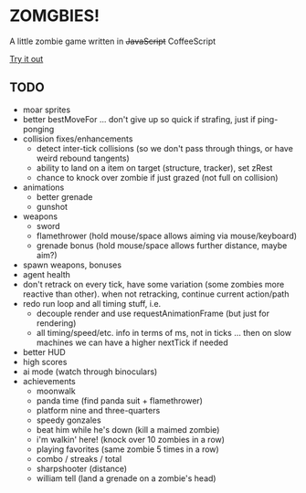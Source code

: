 # ZOMGBIES!

A little zombie game written in ~~JavaScript~~ CoffeeScript

[Try it out](http://jenseng.github.io/zomgbies)

## TODO

* moar sprites
* better bestMoveFor ... don't give up so quick if strafing, just if
ping-ponging
* collision fixes/enhancements
  * detect inter-tick collisions (so we don't pass through things, or
    have weird rebound tangents)
  * ability to land on a item on target (structure, tracker), set zRest
  * chance to knock over zombie if just grazed (not full on collision)
* animations
  * better grenade
  * gunshot
* weapons
  * sword
  * flamethrower (hold mouse/space allows aiming via mouse/keyboard)
  * grenade bonus (hold mouse/space allows further distance, maybe aim?)
* spawn weapons, bonuses
* agent health
* don't retrack on every tick, have some variation (some zombies more
  reactive than other). when not retracking, continue current action/path
* redo run loop and all timing stuff, i.e.
  * decouple render and use requestAnimationFrame (but just for rendering)
  * all timing/speed/etc. info in terms of ms, not in ticks ... then on
    slow machines we can have a higher nextTick if needed
* better HUD
* high scores
* ai mode (watch through binoculars)
* achievements
  * moonwalk
  * panda time (find panda suit + flamethrower) 
  * platform nine and three-quarters
  * speedy gonzales
  * beat him while he's down (kill a maimed zombie)
  * i'm walkin' here! (knock over 10 zombies in a row)
  * playing favorites (same zombie 5 times in a row)
  * combo / streaks / total
  * sharpshooter (distance)
  * william tell (land a grenade on a zombie's head)
